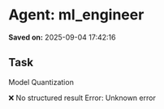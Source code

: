 # Agent: ml_engineer
**Saved on:** 2025-09-04 17:42:16

## Task
Model Quantization

❌ No structured result
Error: Unknown error

